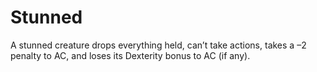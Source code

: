 ﻿---
name: Stunned
text:
  "A stunned creature drops everything held, can’t take actions, takes a –2 penalty to AC, and loses its Dexterity bonus to AC (if any)."
---

# Stunned
A stunned creature drops everything held, can’t take actions, takes a –2 penalty to AC, and loses its Dexterity bonus to AC (if any).